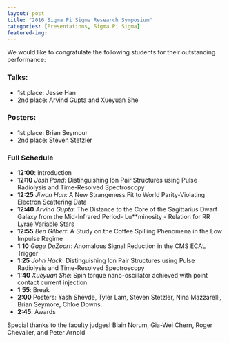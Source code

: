 ```yaml
---
layout: post
title: "2016 Sigma Pi Sigma Research Symposium"
categories: [Presentations, Sigma Pi Sigma]
featured-img: 
---
```


We would like to congratulate the following students for their outstanding performance:

### Talks:
- 1st place: Jesse Han
- 2nd place: Arvind Gupta and Xueyuan She

### Posters:
- 1st place: Brian Seymour
- 2nd place: Steven Stetzler
 
### Full Schedule
- **12:00**: introduction
- **12:10** *Josh Pond*: Distinguishing Ion Pair Structures using Pulse Radiolysis and Time-Resolved Spectroscopy
- **12:25** *Jiwon Han*: A New Strangeness Fit to World Parity-Violating Electron Scattering Data
- **12:40** *Arvind Gupta*: The Distance to the Core of the Sagittarius Dwarf Galaxy from the Mid-Infrared Period- Lu**minosity - Relation for RR Lyrae Variable Stars
- **12:55** *Ben Gilbert*: A Study on the Coffee Spilling Phenomena in the Low Impulse Regime
- **1:10** *Gage DeZoort*: Anomalous Signal Reduction in the CMS ECAL Trigger
- **1:25** *John Hack*: Distinguishing Ion Pair Structures using Pulse Radiolysis and Time-Resolved Spectroscopy
- **1:40** *Xueyuan She*: Spin torque nano-oscillator achieved with point contact current injection
- **1:55**: Break
- **2:00** Posters: Yash Shevde, Tyler Lam, Steven Stetzler, Nina Mazzarelli, Brian Seymore, Chloe Downs.
- **2:45**: Awards

Special thanks to the faculty judges! Blain Norum, Gia-Wei Chern, Roger Chevalier, and Peter Arnold